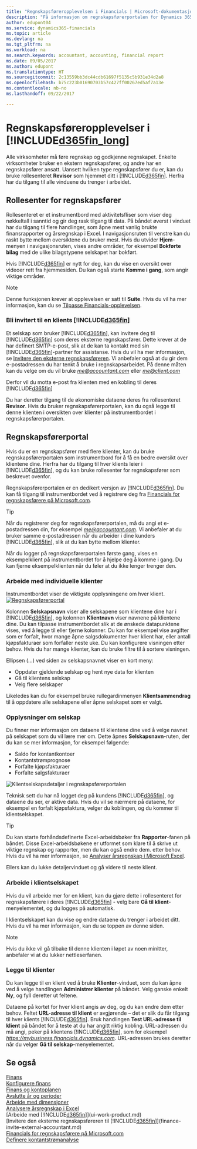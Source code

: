 ```yaml
---
title: "Regnskapsføreropplevelsen i Financials | Microsoft-dokumentasjon"
description: "Få informasjon om regnskapsførerportalen for Dynamics 365 for Financials og rollesenter for regnskapsfører som støtter interne og eksterne regnskapsførere i klientselskapet."
author: edupont04
ms.service: dynamics365-financials
ms.topic: article
ms.devlang: na
ms.tgt_pltfrm: na
ms.workload: na
ms.search.keywords: accountant, accounting, financial report
ms.date: 09/05/2017
ms.author: edupont
ms.translationtype: HT
ms.sourcegitcommit: 2c13559bb3dc44cdb61697f5135c5b931e34d2a8
ms.openlocfilehash: b75c223b01690703b57c427ff00267ed5af7a13e
ms.contentlocale: nb-no
ms.lasthandoff: 09/22/2017

---
```

# <a name="accountant-experiences-in-included365finlongincludesd365finlongmdmd"></a>Regnskapsføreropplevelser i [!INCLUDE[d365fin_long](includes/d365fin_long_md.md)]
Alle virksomheter må føre regnskap og godkjenne regnskapet. Enkelte virksomheter bruker en ekstern regnskapsfører, og andre har en regnskapsfører ansatt. Uansett hvilken type regnskapsfører du er, kan du bruke rollesenteret **Revisor** som hjemmet ditt i [!INCLUDE[d365fin](includes/d365fin_md.md)]. Herfra har du tilgang til alle vinduene du trenger i arbeidet.  

## <a name="accountant-role-center"></a>Rollesenter for regnskapsfører
Rollesenteret er et instrumentbord med aktivitetsfliser som viser deg nøkkeltall i sanntid og gir deg rask tilgang til data. På båndet øverst i vinduet har du tilgang til flere handlinger, som åpne mest vanlig brukte finansrapporter og årsregnskap i Excel. I navigasjonsruten til venstre kan du raskt bytte mellom oversiktene du bruker mest. Hvis du utvider **Hjem**-menyen i navigasjonsruten, vises andre områder, for eksempel **Bokførte bilag** med de ulike bilagstypene selskapet har bokført.  

Hvis [!INCLUDE[d365fin](includes/d365fin_md.md)] er nytt for deg, kan du vise en oversikt over videoer rett fra hjemmesiden. Du kan også starte **Komme i gang**, som angir viktige områder.  

> [!NOTE]  
>  Denne funksjonen krever at opplevelsen er satt til **Suite**. Hvis du vil ha mer informasjon, kan du se [Tilpasse Financials-opplevelsen](ui-experiences.md).  

### <a name="get-invited-to-a-clients-included365finincludesd365finmdmd"></a>Bli invitert til en klients [!INCLUDE[d365fin](includes/d365fin_md.md)]
Et selskap som bruker [!INCLUDE[d365fin](includes/d365fin_md.md)], kan invitere deg til [!INCLUDE[d365fin](includes/d365fin_md.md)] som deres eksterne regnskapsfører. Dette krever at de har definert SMTP-e-post, slik at de kan ta kontakt med sin [!INCLUDE[d365fin](includes/d365fin_md.md)]-partner for assistanse. Hvis du vil ha mer informasjon, se [Invitere den eksterne regnskapsføreren](finance-invite-external-accountant.md). Vi anbefaler også at du gir dem e-postadressen du har tenkt å bruke i regnskapsarbeidet. På denne måten kan du velge om du vil bruke *me@accountant.com* eller *me@client.com*  

Derfor vil du motta e-post fra klienten med en kobling til deres [!INCLUDE[d365fin](includes/d365fin_md.md)]  

Du har deretter tilgang til de økonomiske dataene deres fra rollesenteret **Revisor**. Hvis du bruker regnskapsførerportalen, kan du også legge til denne klienten i oversikten over klienter på instrumentbordet i regnskapsførerportalen.  

## <a name="accountant-portal"></a>Regnskapsførerportal
Hvis du er en regnskapsfører med flere klienter, kan du bruke regnskapsførerportalen som instrumentbord for å få en bedre oversikt over klientene dine. Herfra har du tilgang til hver klients leier i [!INCLUDE[d365fin](includes/d365fin_md.md)], og du kan bruke rollesenter for regnskapsfører som beskrevet ovenfor.  

Regnskapsførerportalen er en dedikert versjon av [!INCLUDE[d365fin](includes/d365fin_md.md)]. Du kan få tilgang til instrumentbordet ved å registrere deg fra [Financials for regnskapsførere på Microsoft.com](https://www.microsoft.com/en-us/dynamics365/financial-insights-for-accountants).  

> [!TIP]  
>  Når du registrerer deg for regnskapsførerportalen, må du angi et e-postadressen din, for eksempel *me@accountant.com*. Vi anbefaler at du bruker samme e-postadressen når du arbeider i dine kunders [!INCLUDE[d365fin](includes/d365fin_md.md)], slik at du kan bytte mellom klienter.  

Når du logger på regnskapsførerportalen første gang, vises en eksempelklient på instrumentbordet for å hjelpe deg å komme i gang. Du kan fjerne eksempelklienten når du føler at du ikke lenger trenger den.  

### <a name="working-with-individual-clients"></a>Arbeide med individuelle klienter
Instrumentbordet viser de viktigste opplysningene om hver klient.  
[![Regnskapsførerportal](./media/ui-extensions-accportal/accountant-portal.png)](https://go.microsoft.com/fwlink/?linkid=851257)

Kolonnen **Selskapsnavn** viser alle selskapene som klientene dine har i [!INCLUDE[d365fin](includes/d365fin_md.md)], og kolonnen **Klientnavn** viser navnene på klientene dine. Du kan tilpasse instrumentbordet slik at de ønskede datapunktene vises, ved å legge til eller fjerne kolonner. Du kan for eksempel vise avgifter som er forfalt, hvor mange åpne salgsdokumenter hver klient har, eller antall kjøpsfakturaer som forfaller neste uke. Du kan konfigurere visningen etter behov. Hvis du har mange klienter, kan du bruke filtre til å sortere visningen.  

Ellipsen (...) ved siden av selskapsnavnet viser en kort meny:

* Oppdater gjeldende selskap og hent nye data for klienten  
* Gå til klientens selskap  
* Velg flere selskaper  

Likeledes kan du for eksempel bruke rullegardinmenyen **Klientsammendrag** til å oppdatere alle selskapene eller åpne selskapet som er valgt.  

### <a name="company-details"></a>Opplysninger om selskap
Du finner mer informasjon om dataene til klientene dine ved å velge navnet på selskapet som du vil lære mer om. Dette åpnes **Selskapsnavn**-ruten, der du kan se mer informasjon, for eksempel følgende:  

* Saldo for kontantkontoer  
* Kontantstrømprognose  
* Forfalte kjøpsfakturaer  
* Forfalte salgsfakturaer  

![Klientselskapsdetaljer i regnskapsførerportalen](./media/finance-accounting/accountant-company-details.png)

Teknisk sett du har nå logget deg på kundens [!INCLUDE[d365fin](includes/d365fin_md.md)], og dataene du ser, er aktive data. Hvis du vil se nærmere på dataene, for eksempel en forfalt kjøpsfaktura, velger du koblingen, og du kommer til klientselskapet.  

> [!TIP]  
>  Du kan starte forhåndsdefinerte Excel-arbeidsbøker fra **Rapporter**-fanen på båndet. Disse Excel-arbeidsbøkene er utformet som klare til å skrive ut viktige regnskap og rapporter, men du kan også endre dem. etter behov. Hvis du vil ha mer informasjon, se [Analyser årsregnskap i Microsoft Excel](finance-analyze-excel.md).  

Ellers kan du lukke detaljervinduet og gå videre til neste klient.  

### <a name="working-in-the-client-company"></a>Arbeide i klientselskapet
Hvis du vil arbeide mer for en klient, kan du gjøre dette i rollesenteret for regnskapsførere i deres [!INCLUDE[d365fin](includes/d365fin_md.md)] - velg bare **Gå til klient**-menyelementet, og du logges på automatisk.  

I klientselskapet kan du vise og endre dataene du trenger i arbeidet ditt. Hvis du vil ha mer informasjon, kan du se toppen av denne siden.

> [!NOTE]  
>  Hvis du ikke vil gå tilbake til denne klienten i løpet av noen minitter, anbefaler vi at du lukker nettleserfanen.  

### <a name="adding-clients"></a>Legge til klienter
Du kan legge til en klient ved å bruke **Klienter**-vinduet, som du kan åpne ved å velge handlingen **Administrer klienter** på båndet. Velg ganske enkelt **Ny**, og fyll deretter ut feltene.  

Dataene på kortet for hver klient angis av deg, og du kan endre dem etter behov. Feltet **URL-adresse til klient** er avgjørende – det er slik du får tilgang til hver klients [!INCLUDE[d365fin](includes/d365fin_md.md)]. Bruk handlingen **Test URL-adresse til klient** på båndet for å teste at du har angitt riktig kobling. URL-adressen du må angi, peker på klientens [!INCLUDE[d365fin](includes/d365fin_md.md)], som for eksempel *https://mybusiness.financials.dynamics.com*. URL-adressen brukes deretter når du velger **Gå til selskap**-menyelementet.  

## <a name="see-also"></a>Se også
[Finans](finance.md)  
[Konfigurere finans](finance-setup-finance.md)  
[Finans og kontoplanen](finance-general-ledger.md)  
[Avslutte år og perioder](year-close-years-periods.md)  
[Arbeide med dimensjoner](finance-dimensions.md)  
[Analysere årsregnskap i Excel](finance-analyze-excel.md)  
[Arbeide med [!INCLUDE[d365fin](includes/d365fin_md.md)]](ui-work-product.md)  
[Invitere den eksterne regnskapsføreren til [!INCLUDE[d365fin](includes/d365fin_md.md)]](finance-invite-external-accountant.md)  
[Financials for regnskapsførere på Microsoft.com](https://www.microsoft.com/en-us/dynamics365/financial-insights-for-accountants)  
[Definere kontantstrømanalyse](finance-setup-cash-flow-analyses.md)  

